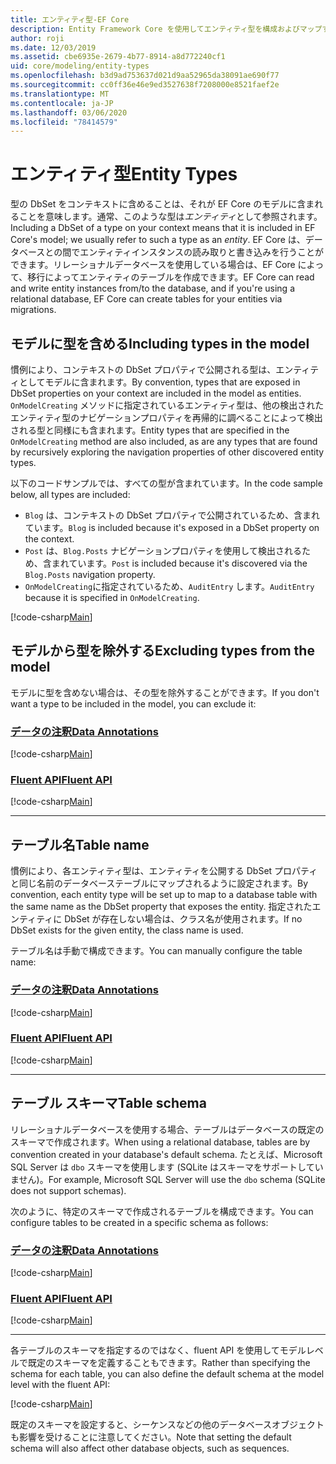 ```yaml
---
title: エンティティ型-EF Core
description: Entity Framework Core を使用してエンティティ型を構成およびマップする方法
author: roji
ms.date: 12/03/2019
ms.assetid: cbe6935e-2679-4b77-8914-a8d772240cf1
uid: core/modeling/entity-types
ms.openlocfilehash: b3d9ad753637d021d9aa52965da38091ae690f77
ms.sourcegitcommit: cc0ff36e46e9ed3527638f7208000e8521faef2e
ms.translationtype: MT
ms.contentlocale: ja-JP
ms.lasthandoff: 03/06/2020
ms.locfileid: "78414579"
---
```

# <a name="entity-types"></a><span data-ttu-id="e43b6-103">エンティティ型</span><span class="sxs-lookup"><span data-stu-id="e43b6-103">Entity Types</span></span>

<span data-ttu-id="e43b6-104">型の DbSet をコンテキストに含めることは、それが EF Core のモデルに含まれることを意味します。通常、このような型は*エンティティ*として参照されます。</span><span class="sxs-lookup"><span data-stu-id="e43b6-104">Including a DbSet of a type on your context means that it is included in EF Core's model; we usually refer to such a type as an *entity*.</span></span> <span data-ttu-id="e43b6-105">EF Core は、データベースとの間でエンティティインスタンスの読み取りと書き込みを行うことができます。リレーショナルデータベースを使用している場合は、EF Core によって、移行によってエンティティのテーブルを作成できます。</span><span class="sxs-lookup"><span data-stu-id="e43b6-105">EF Core can read and write entity instances from/to the database, and if you're using a relational database, EF Core can create tables for your entities via migrations.</span></span>

## <a name="including-types-in-the-model"></a><span data-ttu-id="e43b6-106">モデルに型を含める</span><span class="sxs-lookup"><span data-stu-id="e43b6-106">Including types in the model</span></span>

<span data-ttu-id="e43b6-107">慣例により、コンテキストの DbSet プロパティで公開される型は、エンティティとしてモデルに含まれます。</span><span class="sxs-lookup"><span data-stu-id="e43b6-107">By convention, types that are exposed in DbSet properties on your context are included in the model as entities.</span></span> <span data-ttu-id="e43b6-108">`OnModelCreating` メソッドに指定されているエンティティ型は、他の検出されたエンティティ型のナビゲーションプロパティを再帰的に調べることによって検出される型と同様にも含まれます。</span><span class="sxs-lookup"><span data-stu-id="e43b6-108">Entity types that are specified in the `OnModelCreating` method are also included, as are any types that are found by recursively exploring the navigation properties of other discovered entity types.</span></span>

<span data-ttu-id="e43b6-109">以下のコードサンプルでは、すべての型が含まれています。</span><span class="sxs-lookup"><span data-stu-id="e43b6-109">In the code sample below, all types are included:</span></span>

* <span data-ttu-id="e43b6-110">`Blog` は、コンテキストの DbSet プロパティで公開されているため、含まれています。</span><span class="sxs-lookup"><span data-stu-id="e43b6-110">`Blog` is included because it's exposed in a DbSet property on the context.</span></span>
* <span data-ttu-id="e43b6-111">`Post` は、`Blog.Posts` ナビゲーションプロパティを使用して検出されるため、含まれています。</span><span class="sxs-lookup"><span data-stu-id="e43b6-111">`Post` is included because it's discovered via the `Blog.Posts` navigation property.</span></span>
* <span data-ttu-id="e43b6-112">`OnModelCreating`に指定されているため、`AuditEntry` します。</span><span class="sxs-lookup"><span data-stu-id="e43b6-112">`AuditEntry` because it is specified in `OnModelCreating`.</span></span>

[!code-csharp[Main](../../../samples/core/Modeling/Conventions/EntityTypes.cs?name=EntityTypes&highlight=3,7,16)]

## <a name="excluding-types-from-the-model"></a><span data-ttu-id="e43b6-113">モデルから型を除外する</span><span class="sxs-lookup"><span data-stu-id="e43b6-113">Excluding types from the model</span></span>

<span data-ttu-id="e43b6-114">モデルに型を含めない場合は、その型を除外することができます。</span><span class="sxs-lookup"><span data-stu-id="e43b6-114">If you don't want a type to be included in the model, you can exclude it:</span></span>

### <a name="data-annotations"></a>[<span data-ttu-id="e43b6-115">データの注釈</span><span class="sxs-lookup"><span data-stu-id="e43b6-115">Data Annotations</span></span>](#tab/data-annotations)

[!code-csharp[Main](../../../samples/core/Modeling/DataAnnotations/IgnoreType.cs?name=IgnoreType&highlight=1)]

### <a name="fluent-api"></a>[<span data-ttu-id="e43b6-116">Fluent API</span><span class="sxs-lookup"><span data-stu-id="e43b6-116">Fluent API</span></span>](#tab/fluent-api)

[!code-csharp[Main](../../../samples/core/Modeling/FluentAPI/IgnoreType.cs?name=IgnoreType&highlight=3)]

***

## <a name="table-name"></a><span data-ttu-id="e43b6-117">テーブル名</span><span class="sxs-lookup"><span data-stu-id="e43b6-117">Table name</span></span>

<span data-ttu-id="e43b6-118">慣例により、各エンティティ型は、エンティティを公開する DbSet プロパティと同じ名前のデータベーステーブルにマップされるように設定されます。</span><span class="sxs-lookup"><span data-stu-id="e43b6-118">By convention, each entity type will be set up to map to a database table with the same name as the DbSet property that exposes the entity.</span></span> <span data-ttu-id="e43b6-119">指定されたエンティティに DbSet が存在しない場合は、クラス名が使用されます。</span><span class="sxs-lookup"><span data-stu-id="e43b6-119">If no DbSet exists for the given entity, the class name is used.</span></span>

<span data-ttu-id="e43b6-120">テーブル名は手動で構成できます。</span><span class="sxs-lookup"><span data-stu-id="e43b6-120">You can manually configure the table name:</span></span>

### <a name="data-annotations"></a>[<span data-ttu-id="e43b6-121">データの注釈</span><span class="sxs-lookup"><span data-stu-id="e43b6-121">Data Annotations</span></span>](#tab/data-annotations)

[!code-csharp[Main](../../../samples/core/Modeling/DataAnnotations/TableName.cs?Name=TableName&highlight=1)]

### <a name="fluent-api"></a>[<span data-ttu-id="e43b6-122">Fluent API</span><span class="sxs-lookup"><span data-stu-id="e43b6-122">Fluent API</span></span>](#tab/fluent-api)

[!code-csharp[Main](../../../samples/core/Modeling/FluentAPI/TableName.cs?Name=TableName&highlight=3-4)]

***

## <a name="table-schema"></a><span data-ttu-id="e43b6-123">テーブル スキーマ</span><span class="sxs-lookup"><span data-stu-id="e43b6-123">Table schema</span></span>

<span data-ttu-id="e43b6-124">リレーショナルデータベースを使用する場合、テーブルはデータベースの既定のスキーマで作成されます。</span><span class="sxs-lookup"><span data-stu-id="e43b6-124">When using a relational database, tables are by convention created in your database's default schema.</span></span> <span data-ttu-id="e43b6-125">たとえば、Microsoft SQL Server は `dbo` スキーマを使用します (SQLite はスキーマをサポートしていません)。</span><span class="sxs-lookup"><span data-stu-id="e43b6-125">For example, Microsoft SQL Server will use the `dbo` schema (SQLite does not support schemas).</span></span>

<span data-ttu-id="e43b6-126">次のように、特定のスキーマで作成されるテーブルを構成できます。</span><span class="sxs-lookup"><span data-stu-id="e43b6-126">You can configure tables to be created in a specific schema as follows:</span></span>

### <a name="data-annotations"></a>[<span data-ttu-id="e43b6-127">データの注釈</span><span class="sxs-lookup"><span data-stu-id="e43b6-127">Data Annotations</span></span>](#tab/data-annotations)

[!code-csharp[Main](../../../samples/core/Modeling/DataAnnotations/TableNameAndSchema.cs?name=TableNameAndSchema&highlight=1)]

### <a name="fluent-api"></a>[<span data-ttu-id="e43b6-128">Fluent API</span><span class="sxs-lookup"><span data-stu-id="e43b6-128">Fluent API</span></span>](#tab/fluent-api)

[!code-csharp[Main](../../../samples/core/Modeling/FluentAPI/TableNameAndSchema.cs?name=TableNameAndSchema&highlight=3-4)]

***

<span data-ttu-id="e43b6-129">各テーブルのスキーマを指定するのではなく、fluent API を使用してモデルレベルで既定のスキーマを定義することもできます。</span><span class="sxs-lookup"><span data-stu-id="e43b6-129">Rather than specifying the schema for each table, you can also define the default schema at the model level with the fluent API:</span></span>

[!code-csharp[Main](../../../samples/core/Modeling/FluentAPI/DefaultSchema.cs?name=DefaultSchema&highlight=3)]

<span data-ttu-id="e43b6-130">既定のスキーマを設定すると、シーケンスなどの他のデータベースオブジェクトも影響を受けることに注意してください。</span><span class="sxs-lookup"><span data-stu-id="e43b6-130">Note that setting the default schema will also affect other database objects, such as sequences.</span></span>
